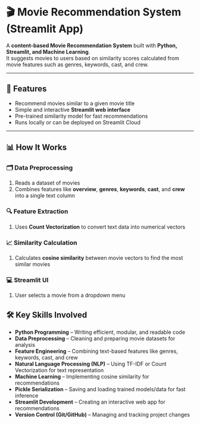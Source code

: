 # 🎬 Movie Recommendation System (Streamlit App)

A **content-based Movie Recommendation System** built with **Python, Streamlit, and Machine Learning**.  
It suggests movies to users based on similarity scores calculated from movie features such as genres, keywords, cast, and crew.

---

## 📌 Features

- Recommend movies similar to a given movie title  
- Simple and interactive **Streamlit web interface**  
- Pre-trained similarity model for fast recommendations  
- Runs locally or can be deployed on Streamlit Cloud

---

## 📊 How It Works

### 🗂 Data Preprocessing
1. Reads a dataset of movies  
2. Combines features like **overview**, **genres**, **keywords**, **cast**, and **crew** into a single text column  

### 🔍 Feature Extraction
1. Uses **Count Vectorization** to convert text data into numerical vectors  

### 📈 Similarity Calculation
1. Calculates **cosine similarity** between movie vectors to find the most similar movies

### 💻 Streamlit UI
1. User selects a movie from a dropdown menu  

## 🛠 Key Skills Involved

- **Python Programming** – Writing efficient, modular, and readable code  
- **Data Preprocessing** – Cleaning and preparing movie datasets for analysis  
- **Feature Engineering** – Combining text-based features like genres, keywords, cast, and crew  
- **Natural Language Processing (NLP)** – Using TF-IDF or Count Vectorization for text representation  
- **Machine Learning** – Implementing cosine similarity for recommendations  
- **Pickle Serialization** – Saving and loading trained models/data for fast inference  
- **Streamlit Development** – Creating an interactive web app for recommendations  
- **Version Control (Git/GitHub)** – Managing and tracking project changes  






